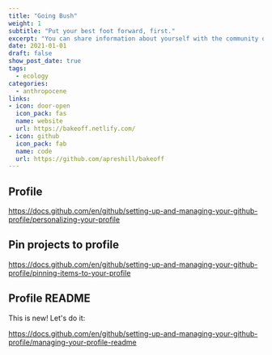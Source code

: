 ```yaml
---
title: "Going Bush"
weight: 1
subtitle: "Put your best foot forward, first."
excerpt: "You can share information about yourself with the community on GitHub by creating a profile README. GitHub shows your profile README at the top of your profile page."
date: 2021-01-01
draft: false
show_post_date: true
tags:
  - ecology
categories:
  - anthropocene
links:
- icon: door-open
  icon_pack: fas
  name: website
  url: https://bakeoff.netlify.com/
- icon: github
  icon_pack: fab
  name: code
  url: https://github.com/apreshill/bakeoff
---
```


## Profile

https://docs.github.com/en/github/setting-up-and-managing-your-github-profile/personalizing-your-profile

## Pin projects to profile

https://docs.github.com/en/github/setting-up-and-managing-your-github-profile/pinning-items-to-your-profile

## Profile README

This is new! Let's do it:

https://docs.github.com/en/github/setting-up-and-managing-your-github-profile/managing-your-profile-readme
